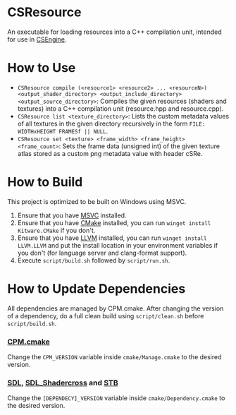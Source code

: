 # CSResource
An executable for loading resources into a C++ compilation unit, intended for use in
[CSEngine](https://github.com/ConnorSweeneyDev/CSEngine).

# How to Use
- `CSResource compile (<resource1> <resource2> ... <resourceN>) <output_shader_directory> <output_include_directory>
  <output_source_directory>`: Compiles the given resources (shaders and textures) into a C++ compilation unit
  (resource.hpp and resource.cpp).
- `CSResource list <texture_directory>`: Lists the custom metadata values of all textures in the given directory
  recursively in the form `FILE: WIDTHxHEIGHT FRAMESf || NULL`.
- `CSResource set <texture> <frame_width> <frame_height> <frame_count>`: Sets the frame data (unsigned int) of the given
  texture atlas stored as a custom png metadata value with header cSRe.

# How to Build
This project is optimized to be built on Windows using MSVC.

1. Ensure that you have [MSVC](https://visualstudio.microsoft.com/downloads/) installed.
2. Ensure that you have [CMake](https://cmake.org/download/) installed, you can run `winget install Kitware.CMake` if
   you don't.
3. Ensure that you have [LLVM](https://releases.llvm.org/) installed, you can run `winget install LLVM.LLVM` and put the
   install location in your environment variables if you don't (for language server and clang-format support).
4. Execute `script/build.sh` followed by `script/run.sh`.

# How to Update Dependencies
All dependencies are managed by CPM.cmake. After changing the version of a dependency, do a full clean build using
`script/clean.sh` before `script/build.sh`.

### [CPM.cmake](https://github.com/cpm-cmake/CPM.cmake/releases)
Change the `CPM_VERSION` variable inside `cmake/Manage.cmake` to the desired version.

### [SDL](https://github.com/libsdl-org/SDL/releases), [SDL_Shadercross](https://github.com/libsdl-org/SDL_shadercross) and [STB](https://github.com/nothings/stb)
Change the `[DEPENDECY]_VERSION` variable inside `cmake/Dependency.cmake` to the desired version.
